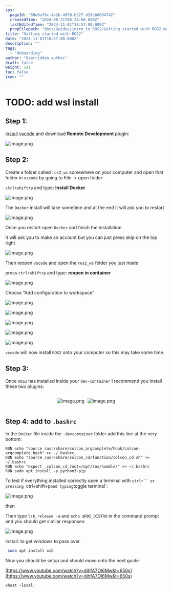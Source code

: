 ```yaml
---
sys:
  pageId: "89e0a78c-4e2b-4070-b327-d28cb0694742"
  createdTime: "2024-08-21T00:24:00.000Z"
  lastEditedTime: "2024-11-01T18:57:00.000Z"
  propFilepath: "docs/Guides/intro_to_ROS2/Getting started with ROS2.md"
title: "Getting started with ROS2"
date: "2024-11-01T18:57:00.000Z"
description: ""
tags:
  - "Onboarding"
author: "Overridden author"
draft: false
weight: 141
toc: false
icon: ""
---
```


# TODO: add wsl install

## Step 1:

[Install vscode](https://code.visualstudio.com/download) and download **Remote Development** plugin:

![image.png](https://prod-files-secure.s3.us-west-2.amazonaws.com/d518164a-d88e-44d1-a4ee-3adb3bd8bce0/efb52993-1881-4a40-b95e-6f020334f022/image.png?X-Amz-Algorithm=AWS4-HMAC-SHA256&X-Amz-Content-Sha256=UNSIGNED-PAYLOAD&X-Amz-Credential=ASIAZI2LB466RE7CXSXZ%2F20250129%2Fus-west-2%2Fs3%2Faws4_request&X-Amz-Date=20250129T230731Z&X-Amz-Expires=3600&X-Amz-Security-Token=IQoJb3JpZ2luX2VjEI7%2F%2F%2F%2F%2F%2F%2F%2F%2F%2FwEaCXVzLXdlc3QtMiJHMEUCICFStu4O%2Fxuob5wuMJMe3eXQroADQCtHb8v%2Fhms9GFVbAiEA8i7PSbA5R6Im%2BxQjz5W0g02%2FM7Smt2a4Z54fuvqfXLIqiAQIl%2F%2F%2F%2F%2F%2F%2F%2F%2F%2F%2FARAAGgw2Mzc0MjMxODM4MDUiDKCKseD0a0gh2eFIaSrcAyGNycHde%2Bl8tPyfOomDs9Us214RKCC3ayNO5P0ATzIOIz7jUsMNeCWIdgdfQxh6kXIMjHoxxnCbe1hwYx%2F%2Fg45yLZGo2fP0dkoNXbjIQQE7c%2F70TmtERY0olTHBGCqWy56kYc2GCeuISN2nI%2FYsl0dEEkiFT01RcJZlDynEq7CE2d69uJabxOW6bmPxhbNbE86RhXdNj13Al0a1N%2B%2Fl8wTH0NOLlh9Kf6jlcEoIW%2BzFXXkjVF9DKtaLvvI2xt6s4ANHJLHVSYMK0V%2Fzu7krTEItvPTuPxku6kxIsTem%2BbBGEwwiIEgZZ%2FQq9s1GyvVK7ZAXsLAqIrl3sgmFaCv1bfv5zZc7Uxh8I5J4YMchgfipMMmYbrLrr5BSzDHm6Crdf4hjNpsVUrr71JsPadA%2BymNFMiU7Svcu%2FGFleU3fX0h4mAEDPMYg9qZuH7xx8DmC2eCUWScX9hpxPogtrz2VRkmNaFwYMGerhB6ho2M0sycRPla%2FwpMkp%2FQj30V1hKrnCJXlTiC8qSqijLaT6r%2FIp5zyuaqUoxujdLW5JA%2BX2TP23vONsBDR3g8I7%2F4Bq49lcVOsmOkDN663q4oC48Q8y%2FIFObgiXGNUEEWppKTFa9JUEVIc7avOFwynqDH6MMzF6rwGOqUBPsDV5DjQhaN8yLv3u5%2BEjUNTt0Qbaf9LTuPxnlEOvNL%2FRRGlB5naXVxqjVzQ1fXF32r8j6%2FS01IW22FJovU5nSLvvY3bAMfIrrSUo%2F2931YF6uD03rBEGq4DuDGEhYkBTeeTkfSSUpisxWp0D%2BloIaK56ARhAYVqMiWELcuNUsMr5QdCLB9FbGLquecuVH3moE3OrRJFVZ7gmuIE5w49%2B2XnHXmD&X-Amz-Signature=c4381be8b34d54e6a4c52a8a1c1f82fefa62fad89d3b86c311c4ad92f3ccefbf&X-Amz-SignedHeaders=host&x-id=GetObject)

## Step 2:

Create a folder called `ros2_ws` somewhere on your computer and open that folder in `vscode` by going to File → open folder 

`ctrl+shift+p` and type: **Install Docker**

![image.png](https://prod-files-secure.s3.us-west-2.amazonaws.com/d518164a-d88e-44d1-a4ee-3adb3bd8bce0/2269dc0e-1cd5-47ff-bceb-c04ad9b2eab0/image.png?X-Amz-Algorithm=AWS4-HMAC-SHA256&X-Amz-Content-Sha256=UNSIGNED-PAYLOAD&X-Amz-Credential=ASIAZI2LB466RE7CXSXZ%2F20250129%2Fus-west-2%2Fs3%2Faws4_request&X-Amz-Date=20250129T230731Z&X-Amz-Expires=3600&X-Amz-Security-Token=IQoJb3JpZ2luX2VjEI7%2F%2F%2F%2F%2F%2F%2F%2F%2F%2FwEaCXVzLXdlc3QtMiJHMEUCICFStu4O%2Fxuob5wuMJMe3eXQroADQCtHb8v%2Fhms9GFVbAiEA8i7PSbA5R6Im%2BxQjz5W0g02%2FM7Smt2a4Z54fuvqfXLIqiAQIl%2F%2F%2F%2F%2F%2F%2F%2F%2F%2F%2FARAAGgw2Mzc0MjMxODM4MDUiDKCKseD0a0gh2eFIaSrcAyGNycHde%2Bl8tPyfOomDs9Us214RKCC3ayNO5P0ATzIOIz7jUsMNeCWIdgdfQxh6kXIMjHoxxnCbe1hwYx%2F%2Fg45yLZGo2fP0dkoNXbjIQQE7c%2F70TmtERY0olTHBGCqWy56kYc2GCeuISN2nI%2FYsl0dEEkiFT01RcJZlDynEq7CE2d69uJabxOW6bmPxhbNbE86RhXdNj13Al0a1N%2B%2Fl8wTH0NOLlh9Kf6jlcEoIW%2BzFXXkjVF9DKtaLvvI2xt6s4ANHJLHVSYMK0V%2Fzu7krTEItvPTuPxku6kxIsTem%2BbBGEwwiIEgZZ%2FQq9s1GyvVK7ZAXsLAqIrl3sgmFaCv1bfv5zZc7Uxh8I5J4YMchgfipMMmYbrLrr5BSzDHm6Crdf4hjNpsVUrr71JsPadA%2BymNFMiU7Svcu%2FGFleU3fX0h4mAEDPMYg9qZuH7xx8DmC2eCUWScX9hpxPogtrz2VRkmNaFwYMGerhB6ho2M0sycRPla%2FwpMkp%2FQj30V1hKrnCJXlTiC8qSqijLaT6r%2FIp5zyuaqUoxujdLW5JA%2BX2TP23vONsBDR3g8I7%2F4Bq49lcVOsmOkDN663q4oC48Q8y%2FIFObgiXGNUEEWppKTFa9JUEVIc7avOFwynqDH6MMzF6rwGOqUBPsDV5DjQhaN8yLv3u5%2BEjUNTt0Qbaf9LTuPxnlEOvNL%2FRRGlB5naXVxqjVzQ1fXF32r8j6%2FS01IW22FJovU5nSLvvY3bAMfIrrSUo%2F2931YF6uD03rBEGq4DuDGEhYkBTeeTkfSSUpisxWp0D%2BloIaK56ARhAYVqMiWELcuNUsMr5QdCLB9FbGLquecuVH3moE3OrRJFVZ7gmuIE5w49%2B2XnHXmD&X-Amz-Signature=c9ed9501c0e01189836a6fa6280a94eab2b7f99b465ebe1c5067581d92863342&X-Amz-SignedHeaders=host&x-id=GetObject)

The `Docker` install will take sometime and at the end it will ask you to restart

![image.png](https://prod-files-secure.s3.us-west-2.amazonaws.com/d518164a-d88e-44d1-a4ee-3adb3bd8bce0/ed233f78-be33-4b1f-b89c-9c346c0e961e/image.png?X-Amz-Algorithm=AWS4-HMAC-SHA256&X-Amz-Content-Sha256=UNSIGNED-PAYLOAD&X-Amz-Credential=ASIAZI2LB466RE7CXSXZ%2F20250129%2Fus-west-2%2Fs3%2Faws4_request&X-Amz-Date=20250129T230731Z&X-Amz-Expires=3600&X-Amz-Security-Token=IQoJb3JpZ2luX2VjEI7%2F%2F%2F%2F%2F%2F%2F%2F%2F%2FwEaCXVzLXdlc3QtMiJHMEUCICFStu4O%2Fxuob5wuMJMe3eXQroADQCtHb8v%2Fhms9GFVbAiEA8i7PSbA5R6Im%2BxQjz5W0g02%2FM7Smt2a4Z54fuvqfXLIqiAQIl%2F%2F%2F%2F%2F%2F%2F%2F%2F%2F%2FARAAGgw2Mzc0MjMxODM4MDUiDKCKseD0a0gh2eFIaSrcAyGNycHde%2Bl8tPyfOomDs9Us214RKCC3ayNO5P0ATzIOIz7jUsMNeCWIdgdfQxh6kXIMjHoxxnCbe1hwYx%2F%2Fg45yLZGo2fP0dkoNXbjIQQE7c%2F70TmtERY0olTHBGCqWy56kYc2GCeuISN2nI%2FYsl0dEEkiFT01RcJZlDynEq7CE2d69uJabxOW6bmPxhbNbE86RhXdNj13Al0a1N%2B%2Fl8wTH0NOLlh9Kf6jlcEoIW%2BzFXXkjVF9DKtaLvvI2xt6s4ANHJLHVSYMK0V%2Fzu7krTEItvPTuPxku6kxIsTem%2BbBGEwwiIEgZZ%2FQq9s1GyvVK7ZAXsLAqIrl3sgmFaCv1bfv5zZc7Uxh8I5J4YMchgfipMMmYbrLrr5BSzDHm6Crdf4hjNpsVUrr71JsPadA%2BymNFMiU7Svcu%2FGFleU3fX0h4mAEDPMYg9qZuH7xx8DmC2eCUWScX9hpxPogtrz2VRkmNaFwYMGerhB6ho2M0sycRPla%2FwpMkp%2FQj30V1hKrnCJXlTiC8qSqijLaT6r%2FIp5zyuaqUoxujdLW5JA%2BX2TP23vONsBDR3g8I7%2F4Bq49lcVOsmOkDN663q4oC48Q8y%2FIFObgiXGNUEEWppKTFa9JUEVIc7avOFwynqDH6MMzF6rwGOqUBPsDV5DjQhaN8yLv3u5%2BEjUNTt0Qbaf9LTuPxnlEOvNL%2FRRGlB5naXVxqjVzQ1fXF32r8j6%2FS01IW22FJovU5nSLvvY3bAMfIrrSUo%2F2931YF6uD03rBEGq4DuDGEhYkBTeeTkfSSUpisxWp0D%2BloIaK56ARhAYVqMiWELcuNUsMr5QdCLB9FbGLquecuVH3moE3OrRJFVZ7gmuIE5w49%2B2XnHXmD&X-Amz-Signature=4be48746da0210f72b61058b139381c39b46d0960845f8ce6398aee5a5b0de79&X-Amz-SignedHeaders=host&x-id=GetObject)

Once you restart open `Docker` and finish the installation

It will ask you to make an account but you can just press skip on the top right

![image.png](https://prod-files-secure.s3.us-west-2.amazonaws.com/d518164a-d88e-44d1-a4ee-3adb3bd8bce0/21010ad9-1659-4fd9-9f59-9932a09b2a3d/image.png?X-Amz-Algorithm=AWS4-HMAC-SHA256&X-Amz-Content-Sha256=UNSIGNED-PAYLOAD&X-Amz-Credential=ASIAZI2LB466RE7CXSXZ%2F20250129%2Fus-west-2%2Fs3%2Faws4_request&X-Amz-Date=20250129T230731Z&X-Amz-Expires=3600&X-Amz-Security-Token=IQoJb3JpZ2luX2VjEI7%2F%2F%2F%2F%2F%2F%2F%2F%2F%2FwEaCXVzLXdlc3QtMiJHMEUCICFStu4O%2Fxuob5wuMJMe3eXQroADQCtHb8v%2Fhms9GFVbAiEA8i7PSbA5R6Im%2BxQjz5W0g02%2FM7Smt2a4Z54fuvqfXLIqiAQIl%2F%2F%2F%2F%2F%2F%2F%2F%2F%2F%2FARAAGgw2Mzc0MjMxODM4MDUiDKCKseD0a0gh2eFIaSrcAyGNycHde%2Bl8tPyfOomDs9Us214RKCC3ayNO5P0ATzIOIz7jUsMNeCWIdgdfQxh6kXIMjHoxxnCbe1hwYx%2F%2Fg45yLZGo2fP0dkoNXbjIQQE7c%2F70TmtERY0olTHBGCqWy56kYc2GCeuISN2nI%2FYsl0dEEkiFT01RcJZlDynEq7CE2d69uJabxOW6bmPxhbNbE86RhXdNj13Al0a1N%2B%2Fl8wTH0NOLlh9Kf6jlcEoIW%2BzFXXkjVF9DKtaLvvI2xt6s4ANHJLHVSYMK0V%2Fzu7krTEItvPTuPxku6kxIsTem%2BbBGEwwiIEgZZ%2FQq9s1GyvVK7ZAXsLAqIrl3sgmFaCv1bfv5zZc7Uxh8I5J4YMchgfipMMmYbrLrr5BSzDHm6Crdf4hjNpsVUrr71JsPadA%2BymNFMiU7Svcu%2FGFleU3fX0h4mAEDPMYg9qZuH7xx8DmC2eCUWScX9hpxPogtrz2VRkmNaFwYMGerhB6ho2M0sycRPla%2FwpMkp%2FQj30V1hKrnCJXlTiC8qSqijLaT6r%2FIp5zyuaqUoxujdLW5JA%2BX2TP23vONsBDR3g8I7%2F4Bq49lcVOsmOkDN663q4oC48Q8y%2FIFObgiXGNUEEWppKTFa9JUEVIc7avOFwynqDH6MMzF6rwGOqUBPsDV5DjQhaN8yLv3u5%2BEjUNTt0Qbaf9LTuPxnlEOvNL%2FRRGlB5naXVxqjVzQ1fXF32r8j6%2FS01IW22FJovU5nSLvvY3bAMfIrrSUo%2F2931YF6uD03rBEGq4DuDGEhYkBTeeTkfSSUpisxWp0D%2BloIaK56ARhAYVqMiWELcuNUsMr5QdCLB9FbGLquecuVH3moE3OrRJFVZ7gmuIE5w49%2B2XnHXmD&X-Amz-Signature=4fab2d635fc7ff95c60376cbdcdc42de74fa16dfa86ca45359245b96526e2d15&X-Amz-SignedHeaders=host&x-id=GetObject)

Then reopen `vscode` and open the `ros2_ws` folder you just made

press `ctrl+shift+p` and type: **reopen in container**

![image.png](https://prod-files-secure.s3.us-west-2.amazonaws.com/d518164a-d88e-44d1-a4ee-3adb3bd8bce0/4e93b8c2-41ad-488c-8095-c74205196118/image.png?X-Amz-Algorithm=AWS4-HMAC-SHA256&X-Amz-Content-Sha256=UNSIGNED-PAYLOAD&X-Amz-Credential=ASIAZI2LB466RE7CXSXZ%2F20250129%2Fus-west-2%2Fs3%2Faws4_request&X-Amz-Date=20250129T230731Z&X-Amz-Expires=3600&X-Amz-Security-Token=IQoJb3JpZ2luX2VjEI7%2F%2F%2F%2F%2F%2F%2F%2F%2F%2FwEaCXVzLXdlc3QtMiJHMEUCICFStu4O%2Fxuob5wuMJMe3eXQroADQCtHb8v%2Fhms9GFVbAiEA8i7PSbA5R6Im%2BxQjz5W0g02%2FM7Smt2a4Z54fuvqfXLIqiAQIl%2F%2F%2F%2F%2F%2F%2F%2F%2F%2F%2FARAAGgw2Mzc0MjMxODM4MDUiDKCKseD0a0gh2eFIaSrcAyGNycHde%2Bl8tPyfOomDs9Us214RKCC3ayNO5P0ATzIOIz7jUsMNeCWIdgdfQxh6kXIMjHoxxnCbe1hwYx%2F%2Fg45yLZGo2fP0dkoNXbjIQQE7c%2F70TmtERY0olTHBGCqWy56kYc2GCeuISN2nI%2FYsl0dEEkiFT01RcJZlDynEq7CE2d69uJabxOW6bmPxhbNbE86RhXdNj13Al0a1N%2B%2Fl8wTH0NOLlh9Kf6jlcEoIW%2BzFXXkjVF9DKtaLvvI2xt6s4ANHJLHVSYMK0V%2Fzu7krTEItvPTuPxku6kxIsTem%2BbBGEwwiIEgZZ%2FQq9s1GyvVK7ZAXsLAqIrl3sgmFaCv1bfv5zZc7Uxh8I5J4YMchgfipMMmYbrLrr5BSzDHm6Crdf4hjNpsVUrr71JsPadA%2BymNFMiU7Svcu%2FGFleU3fX0h4mAEDPMYg9qZuH7xx8DmC2eCUWScX9hpxPogtrz2VRkmNaFwYMGerhB6ho2M0sycRPla%2FwpMkp%2FQj30V1hKrnCJXlTiC8qSqijLaT6r%2FIp5zyuaqUoxujdLW5JA%2BX2TP23vONsBDR3g8I7%2F4Bq49lcVOsmOkDN663q4oC48Q8y%2FIFObgiXGNUEEWppKTFa9JUEVIc7avOFwynqDH6MMzF6rwGOqUBPsDV5DjQhaN8yLv3u5%2BEjUNTt0Qbaf9LTuPxnlEOvNL%2FRRGlB5naXVxqjVzQ1fXF32r8j6%2FS01IW22FJovU5nSLvvY3bAMfIrrSUo%2F2931YF6uD03rBEGq4DuDGEhYkBTeeTkfSSUpisxWp0D%2BloIaK56ARhAYVqMiWELcuNUsMr5QdCLB9FbGLquecuVH3moE3OrRJFVZ7gmuIE5w49%2B2XnHXmD&X-Amz-Signature=3e324524048d1fea506df64efa646af02f4f98b4c6f967a0600b02f6423f0e57&X-Amz-SignedHeaders=host&x-id=GetObject)

Choose “Add configuration to workspace”

![image.png](https://prod-files-secure.s3.us-west-2.amazonaws.com/d518164a-d88e-44d1-a4ee-3adb3bd8bce0/9560b282-5060-4989-ba37-97e7b2c22476/image.png?X-Amz-Algorithm=AWS4-HMAC-SHA256&X-Amz-Content-Sha256=UNSIGNED-PAYLOAD&X-Amz-Credential=ASIAZI2LB466RE7CXSXZ%2F20250129%2Fus-west-2%2Fs3%2Faws4_request&X-Amz-Date=20250129T230731Z&X-Amz-Expires=3600&X-Amz-Security-Token=IQoJb3JpZ2luX2VjEI7%2F%2F%2F%2F%2F%2F%2F%2F%2F%2FwEaCXVzLXdlc3QtMiJHMEUCICFStu4O%2Fxuob5wuMJMe3eXQroADQCtHb8v%2Fhms9GFVbAiEA8i7PSbA5R6Im%2BxQjz5W0g02%2FM7Smt2a4Z54fuvqfXLIqiAQIl%2F%2F%2F%2F%2F%2F%2F%2F%2F%2F%2FARAAGgw2Mzc0MjMxODM4MDUiDKCKseD0a0gh2eFIaSrcAyGNycHde%2Bl8tPyfOomDs9Us214RKCC3ayNO5P0ATzIOIz7jUsMNeCWIdgdfQxh6kXIMjHoxxnCbe1hwYx%2F%2Fg45yLZGo2fP0dkoNXbjIQQE7c%2F70TmtERY0olTHBGCqWy56kYc2GCeuISN2nI%2FYsl0dEEkiFT01RcJZlDynEq7CE2d69uJabxOW6bmPxhbNbE86RhXdNj13Al0a1N%2B%2Fl8wTH0NOLlh9Kf6jlcEoIW%2BzFXXkjVF9DKtaLvvI2xt6s4ANHJLHVSYMK0V%2Fzu7krTEItvPTuPxku6kxIsTem%2BbBGEwwiIEgZZ%2FQq9s1GyvVK7ZAXsLAqIrl3sgmFaCv1bfv5zZc7Uxh8I5J4YMchgfipMMmYbrLrr5BSzDHm6Crdf4hjNpsVUrr71JsPadA%2BymNFMiU7Svcu%2FGFleU3fX0h4mAEDPMYg9qZuH7xx8DmC2eCUWScX9hpxPogtrz2VRkmNaFwYMGerhB6ho2M0sycRPla%2FwpMkp%2FQj30V1hKrnCJXlTiC8qSqijLaT6r%2FIp5zyuaqUoxujdLW5JA%2BX2TP23vONsBDR3g8I7%2F4Bq49lcVOsmOkDN663q4oC48Q8y%2FIFObgiXGNUEEWppKTFa9JUEVIc7avOFwynqDH6MMzF6rwGOqUBPsDV5DjQhaN8yLv3u5%2BEjUNTt0Qbaf9LTuPxnlEOvNL%2FRRGlB5naXVxqjVzQ1fXF32r8j6%2FS01IW22FJovU5nSLvvY3bAMfIrrSUo%2F2931YF6uD03rBEGq4DuDGEhYkBTeeTkfSSUpisxWp0D%2BloIaK56ARhAYVqMiWELcuNUsMr5QdCLB9FbGLquecuVH3moE3OrRJFVZ7gmuIE5w49%2B2XnHXmD&X-Amz-Signature=edd7267db2d1f46123d13ac2580d5589d0eba261abc885597023b1279de67f0f&X-Amz-SignedHeaders=host&x-id=GetObject)

![image.png](https://prod-files-secure.s3.us-west-2.amazonaws.com/d518164a-d88e-44d1-a4ee-3adb3bd8bce0/2ee63f81-886b-48e8-a553-dc6e5eac99e4/image.png?X-Amz-Algorithm=AWS4-HMAC-SHA256&X-Amz-Content-Sha256=UNSIGNED-PAYLOAD&X-Amz-Credential=ASIAZI2LB466RE7CXSXZ%2F20250129%2Fus-west-2%2Fs3%2Faws4_request&X-Amz-Date=20250129T230731Z&X-Amz-Expires=3600&X-Amz-Security-Token=IQoJb3JpZ2luX2VjEI7%2F%2F%2F%2F%2F%2F%2F%2F%2F%2FwEaCXVzLXdlc3QtMiJHMEUCICFStu4O%2Fxuob5wuMJMe3eXQroADQCtHb8v%2Fhms9GFVbAiEA8i7PSbA5R6Im%2BxQjz5W0g02%2FM7Smt2a4Z54fuvqfXLIqiAQIl%2F%2F%2F%2F%2F%2F%2F%2F%2F%2F%2FARAAGgw2Mzc0MjMxODM4MDUiDKCKseD0a0gh2eFIaSrcAyGNycHde%2Bl8tPyfOomDs9Us214RKCC3ayNO5P0ATzIOIz7jUsMNeCWIdgdfQxh6kXIMjHoxxnCbe1hwYx%2F%2Fg45yLZGo2fP0dkoNXbjIQQE7c%2F70TmtERY0olTHBGCqWy56kYc2GCeuISN2nI%2FYsl0dEEkiFT01RcJZlDynEq7CE2d69uJabxOW6bmPxhbNbE86RhXdNj13Al0a1N%2B%2Fl8wTH0NOLlh9Kf6jlcEoIW%2BzFXXkjVF9DKtaLvvI2xt6s4ANHJLHVSYMK0V%2Fzu7krTEItvPTuPxku6kxIsTem%2BbBGEwwiIEgZZ%2FQq9s1GyvVK7ZAXsLAqIrl3sgmFaCv1bfv5zZc7Uxh8I5J4YMchgfipMMmYbrLrr5BSzDHm6Crdf4hjNpsVUrr71JsPadA%2BymNFMiU7Svcu%2FGFleU3fX0h4mAEDPMYg9qZuH7xx8DmC2eCUWScX9hpxPogtrz2VRkmNaFwYMGerhB6ho2M0sycRPla%2FwpMkp%2FQj30V1hKrnCJXlTiC8qSqijLaT6r%2FIp5zyuaqUoxujdLW5JA%2BX2TP23vONsBDR3g8I7%2F4Bq49lcVOsmOkDN663q4oC48Q8y%2FIFObgiXGNUEEWppKTFa9JUEVIc7avOFwynqDH6MMzF6rwGOqUBPsDV5DjQhaN8yLv3u5%2BEjUNTt0Qbaf9LTuPxnlEOvNL%2FRRGlB5naXVxqjVzQ1fXF32r8j6%2FS01IW22FJovU5nSLvvY3bAMfIrrSUo%2F2931YF6uD03rBEGq4DuDGEhYkBTeeTkfSSUpisxWp0D%2BloIaK56ARhAYVqMiWELcuNUsMr5QdCLB9FbGLquecuVH3moE3OrRJFVZ7gmuIE5w49%2B2XnHXmD&X-Amz-Signature=366e0ddbca280cee363113eae809b44793c2aec222e763042fa6f11e272d882f&X-Amz-SignedHeaders=host&x-id=GetObject)

![image.png](https://prod-files-secure.s3.us-west-2.amazonaws.com/d518164a-d88e-44d1-a4ee-3adb3bd8bce0/ae1580b2-b048-407e-aed9-b584224a7a04/image.png?X-Amz-Algorithm=AWS4-HMAC-SHA256&X-Amz-Content-Sha256=UNSIGNED-PAYLOAD&X-Amz-Credential=ASIAZI2LB466RE7CXSXZ%2F20250129%2Fus-west-2%2Fs3%2Faws4_request&X-Amz-Date=20250129T230731Z&X-Amz-Expires=3600&X-Amz-Security-Token=IQoJb3JpZ2luX2VjEI7%2F%2F%2F%2F%2F%2F%2F%2F%2F%2FwEaCXVzLXdlc3QtMiJHMEUCICFStu4O%2Fxuob5wuMJMe3eXQroADQCtHb8v%2Fhms9GFVbAiEA8i7PSbA5R6Im%2BxQjz5W0g02%2FM7Smt2a4Z54fuvqfXLIqiAQIl%2F%2F%2F%2F%2F%2F%2F%2F%2F%2F%2FARAAGgw2Mzc0MjMxODM4MDUiDKCKseD0a0gh2eFIaSrcAyGNycHde%2Bl8tPyfOomDs9Us214RKCC3ayNO5P0ATzIOIz7jUsMNeCWIdgdfQxh6kXIMjHoxxnCbe1hwYx%2F%2Fg45yLZGo2fP0dkoNXbjIQQE7c%2F70TmtERY0olTHBGCqWy56kYc2GCeuISN2nI%2FYsl0dEEkiFT01RcJZlDynEq7CE2d69uJabxOW6bmPxhbNbE86RhXdNj13Al0a1N%2B%2Fl8wTH0NOLlh9Kf6jlcEoIW%2BzFXXkjVF9DKtaLvvI2xt6s4ANHJLHVSYMK0V%2Fzu7krTEItvPTuPxku6kxIsTem%2BbBGEwwiIEgZZ%2FQq9s1GyvVK7ZAXsLAqIrl3sgmFaCv1bfv5zZc7Uxh8I5J4YMchgfipMMmYbrLrr5BSzDHm6Crdf4hjNpsVUrr71JsPadA%2BymNFMiU7Svcu%2FGFleU3fX0h4mAEDPMYg9qZuH7xx8DmC2eCUWScX9hpxPogtrz2VRkmNaFwYMGerhB6ho2M0sycRPla%2FwpMkp%2FQj30V1hKrnCJXlTiC8qSqijLaT6r%2FIp5zyuaqUoxujdLW5JA%2BX2TP23vONsBDR3g8I7%2F4Bq49lcVOsmOkDN663q4oC48Q8y%2FIFObgiXGNUEEWppKTFa9JUEVIc7avOFwynqDH6MMzF6rwGOqUBPsDV5DjQhaN8yLv3u5%2BEjUNTt0Qbaf9LTuPxnlEOvNL%2FRRGlB5naXVxqjVzQ1fXF32r8j6%2FS01IW22FJovU5nSLvvY3bAMfIrrSUo%2F2931YF6uD03rBEGq4DuDGEhYkBTeeTkfSSUpisxWp0D%2BloIaK56ARhAYVqMiWELcuNUsMr5QdCLB9FbGLquecuVH3moE3OrRJFVZ7gmuIE5w49%2B2XnHXmD&X-Amz-Signature=9f48ffa55b83b0a1d15d839ed243655ffc28deefe54008acb828d3d547fabae9&X-Amz-SignedHeaders=host&x-id=GetObject)

![image.png](https://prod-files-secure.s3.us-west-2.amazonaws.com/d518164a-d88e-44d1-a4ee-3adb3bd8bce0/53255b28-f75e-430f-b9e3-c0ac8577e42b/image.png?X-Amz-Algorithm=AWS4-HMAC-SHA256&X-Amz-Content-Sha256=UNSIGNED-PAYLOAD&X-Amz-Credential=ASIAZI2LB466RE7CXSXZ%2F20250129%2Fus-west-2%2Fs3%2Faws4_request&X-Amz-Date=20250129T230731Z&X-Amz-Expires=3600&X-Amz-Security-Token=IQoJb3JpZ2luX2VjEI7%2F%2F%2F%2F%2F%2F%2F%2F%2F%2FwEaCXVzLXdlc3QtMiJHMEUCICFStu4O%2Fxuob5wuMJMe3eXQroADQCtHb8v%2Fhms9GFVbAiEA8i7PSbA5R6Im%2BxQjz5W0g02%2FM7Smt2a4Z54fuvqfXLIqiAQIl%2F%2F%2F%2F%2F%2F%2F%2F%2F%2F%2FARAAGgw2Mzc0MjMxODM4MDUiDKCKseD0a0gh2eFIaSrcAyGNycHde%2Bl8tPyfOomDs9Us214RKCC3ayNO5P0ATzIOIz7jUsMNeCWIdgdfQxh6kXIMjHoxxnCbe1hwYx%2F%2Fg45yLZGo2fP0dkoNXbjIQQE7c%2F70TmtERY0olTHBGCqWy56kYc2GCeuISN2nI%2FYsl0dEEkiFT01RcJZlDynEq7CE2d69uJabxOW6bmPxhbNbE86RhXdNj13Al0a1N%2B%2Fl8wTH0NOLlh9Kf6jlcEoIW%2BzFXXkjVF9DKtaLvvI2xt6s4ANHJLHVSYMK0V%2Fzu7krTEItvPTuPxku6kxIsTem%2BbBGEwwiIEgZZ%2FQq9s1GyvVK7ZAXsLAqIrl3sgmFaCv1bfv5zZc7Uxh8I5J4YMchgfipMMmYbrLrr5BSzDHm6Crdf4hjNpsVUrr71JsPadA%2BymNFMiU7Svcu%2FGFleU3fX0h4mAEDPMYg9qZuH7xx8DmC2eCUWScX9hpxPogtrz2VRkmNaFwYMGerhB6ho2M0sycRPla%2FwpMkp%2FQj30V1hKrnCJXlTiC8qSqijLaT6r%2FIp5zyuaqUoxujdLW5JA%2BX2TP23vONsBDR3g8I7%2F4Bq49lcVOsmOkDN663q4oC48Q8y%2FIFObgiXGNUEEWppKTFa9JUEVIc7avOFwynqDH6MMzF6rwGOqUBPsDV5DjQhaN8yLv3u5%2BEjUNTt0Qbaf9LTuPxnlEOvNL%2FRRGlB5naXVxqjVzQ1fXF32r8j6%2FS01IW22FJovU5nSLvvY3bAMfIrrSUo%2F2931YF6uD03rBEGq4DuDGEhYkBTeeTkfSSUpisxWp0D%2BloIaK56ARhAYVqMiWELcuNUsMr5QdCLB9FbGLquecuVH3moE3OrRJFVZ7gmuIE5w49%2B2XnHXmD&X-Amz-Signature=d8f2160519dbab7f3b58d7708f9e27e7f23214f62595f4dbd03f36377243691e&X-Amz-SignedHeaders=host&x-id=GetObject)

![image.png](https://prod-files-secure.s3.us-west-2.amazonaws.com/d518164a-d88e-44d1-a4ee-3adb3bd8bce0/7c562767-5af9-4ffb-97d1-327bcdf4ee00/image.png?X-Amz-Algorithm=AWS4-HMAC-SHA256&X-Amz-Content-Sha256=UNSIGNED-PAYLOAD&X-Amz-Credential=ASIAZI2LB466RE7CXSXZ%2F20250129%2Fus-west-2%2Fs3%2Faws4_request&X-Amz-Date=20250129T230731Z&X-Amz-Expires=3600&X-Amz-Security-Token=IQoJb3JpZ2luX2VjEI7%2F%2F%2F%2F%2F%2F%2F%2F%2F%2FwEaCXVzLXdlc3QtMiJHMEUCICFStu4O%2Fxuob5wuMJMe3eXQroADQCtHb8v%2Fhms9GFVbAiEA8i7PSbA5R6Im%2BxQjz5W0g02%2FM7Smt2a4Z54fuvqfXLIqiAQIl%2F%2F%2F%2F%2F%2F%2F%2F%2F%2F%2FARAAGgw2Mzc0MjMxODM4MDUiDKCKseD0a0gh2eFIaSrcAyGNycHde%2Bl8tPyfOomDs9Us214RKCC3ayNO5P0ATzIOIz7jUsMNeCWIdgdfQxh6kXIMjHoxxnCbe1hwYx%2F%2Fg45yLZGo2fP0dkoNXbjIQQE7c%2F70TmtERY0olTHBGCqWy56kYc2GCeuISN2nI%2FYsl0dEEkiFT01RcJZlDynEq7CE2d69uJabxOW6bmPxhbNbE86RhXdNj13Al0a1N%2B%2Fl8wTH0NOLlh9Kf6jlcEoIW%2BzFXXkjVF9DKtaLvvI2xt6s4ANHJLHVSYMK0V%2Fzu7krTEItvPTuPxku6kxIsTem%2BbBGEwwiIEgZZ%2FQq9s1GyvVK7ZAXsLAqIrl3sgmFaCv1bfv5zZc7Uxh8I5J4YMchgfipMMmYbrLrr5BSzDHm6Crdf4hjNpsVUrr71JsPadA%2BymNFMiU7Svcu%2FGFleU3fX0h4mAEDPMYg9qZuH7xx8DmC2eCUWScX9hpxPogtrz2VRkmNaFwYMGerhB6ho2M0sycRPla%2FwpMkp%2FQj30V1hKrnCJXlTiC8qSqijLaT6r%2FIp5zyuaqUoxujdLW5JA%2BX2TP23vONsBDR3g8I7%2F4Bq49lcVOsmOkDN663q4oC48Q8y%2FIFObgiXGNUEEWppKTFa9JUEVIc7avOFwynqDH6MMzF6rwGOqUBPsDV5DjQhaN8yLv3u5%2BEjUNTt0Qbaf9LTuPxnlEOvNL%2FRRGlB5naXVxqjVzQ1fXF32r8j6%2FS01IW22FJovU5nSLvvY3bAMfIrrSUo%2F2931YF6uD03rBEGq4DuDGEhYkBTeeTkfSSUpisxWp0D%2BloIaK56ARhAYVqMiWELcuNUsMr5QdCLB9FbGLquecuVH3moE3OrRJFVZ7gmuIE5w49%2B2XnHXmD&X-Amz-Signature=818a64a81c595fa434203c7a4005f9c98f903a008eb401e31b20267e6925f09b&X-Amz-SignedHeaders=host&x-id=GetObject)

`vscode` will now install `ROS2` onto your computer so this may take some time.

## Step 3:

Once `ROS2` has installed inside your `dev-container` I recommend you install these two plugins:

<div style="display: flex;flex-direction: row; column-gap:10px; max-width: 630px;justify-content: center;">
<div>

![image.png](https://prod-files-secure.s3.us-west-2.amazonaws.com/d518164a-d88e-44d1-a4ee-3adb3bd8bce0/3fc3d550-5a54-4ba1-ba6b-faa01cdb7369/image.png?X-Amz-Algorithm=AWS4-HMAC-SHA256&X-Amz-Content-Sha256=UNSIGNED-PAYLOAD&X-Amz-Credential=ASIAZI2LB466STCZ4WWR%2F20250129%2Fus-west-2%2Fs3%2Faws4_request&X-Amz-Date=20250129T230732Z&X-Amz-Expires=3600&X-Amz-Security-Token=IQoJb3JpZ2luX2VjEI7%2F%2F%2F%2F%2F%2F%2F%2F%2F%2FwEaCXVzLXdlc3QtMiJGMEQCIHyB%2F8PVK02tQ1NiGCo9PtNvZLUoiIa6o9lsdmmdjGUnAiAPXoYcw%2B750oybZmGuMMCSPI8acCewcZ3QQ0aOPFDL8CqIBAiX%2F%2F%2F%2F%2F%2F%2F%2F%2F%2F8BEAAaDDYzNzQyMzE4MzgwNSIMdxmTilZwAGVa0PrBKtwDQEBAqfR2W6y7YqisfIwWuTzvt6OhmrSe6f%2FvZVwt6aDum4mpfWUcXiFaDMd7oFMy1%2BdjnjbO8%2Fo%2Fj%2FMV2paryhHMOlqBi%2BCoQ8UJJBsYOpAuaeEaBqLqfgAaih03GXgkdjAGHVjlsdLZFL89EsjNTAwjovu5jMK9C5809l2wMj0LFGFvpLP4cFJk5wI%2F0%2FsWVk%2FNLitG%2BR7pAHby6okY8m3VD9gKX%2BWAtUFNCf04AzcaMv3C51C8%2BNlhBNpVFm%2BZ4VcXSv8S6abOQUtV2gJoPNF4b2SA5I38om4gmYOyLghAFFLcCQf79B6m8slIVfSx%2BlacsM0bM9CNYJQnu0Zz7cfPc%2ByPURuEIZ4%2BovSzvVETyexlBb607vj1bB%2FIps4rXLadh8FQpj1E8zIxEly4fsFa2k4c82ACpsOVia3T%2BU1uWevWQBuCqygUcfJYT8CmSqy%2BeCSVYdxCO4KTNR%2Fq9bzUS7WpA1EhlMA8rJKBGcgNkDmhE1O8gZ4rlUZdeq%2Bp5hPMZk1Mw1J1rcdCk%2BlHIJB14N3I3sIfqOj7vXRQSpH1MtQ59CvrlJJNP5Nd2YXiWwyJGiuWPly%2BW6GI8%2Fof%2BYtBgZQcMYx1AcBI7Cr9mLdw0sn5cI4bKs92C1Qw4cXqvAY6pgFpqJI%2BRRvzj9u7WwfGXw5TNtjXSM%2BG1zNkfUwbJ9hpTUTbBq7O896TBovWIelrpymLGQjSI2C6ZGKimUCUI22dlPZOrb8CZm3sm7Uxu2gvo0P7qj1fFmD%2FuBug9kQ9JzAUBmYBx4sCQGMATUrsQVIj9GJlc3oHvryXyTUtzoc14BFNqWLNlBePYJzYHWOMT1qRj4JStpUEYjmlomuyYW7kVAoMhQ%2B1&X-Amz-Signature=7210a72315152b3452486b2b42eb908ffc9b077e85b26831da3f0bec239253c3&X-Amz-SignedHeaders=host&x-id=GetObject)

</div>
<div>

![image.png](https://prod-files-secure.s3.us-west-2.amazonaws.com/d518164a-d88e-44d1-a4ee-3adb3bd8bce0/d994cc66-13c2-4093-a5a3-f84cf4601a82/image.png?X-Amz-Algorithm=AWS4-HMAC-SHA256&X-Amz-Content-Sha256=UNSIGNED-PAYLOAD&X-Amz-Credential=ASIAZI2LB466SEHGKLKJ%2F20250129%2Fus-west-2%2Fs3%2Faws4_request&X-Amz-Date=20250129T230732Z&X-Amz-Expires=3600&X-Amz-Security-Token=IQoJb3JpZ2luX2VjEI7%2F%2F%2F%2F%2F%2F%2F%2F%2F%2FwEaCXVzLXdlc3QtMiJIMEYCIQCt2UOa0cSnVFAUu8Y8y0djOm2FPwPoDXOyzbfo39sIhAIhAPt%2FUVDkquW0WYxRWepo0DATpYtB17rIwpy%2Bi5rjktIaKogECJf%2F%2F%2F%2F%2F%2F%2F%2F%2F%2FwEQABoMNjM3NDIzMTgzODA1IgyunB74lsHAP0YTvtYq3ANkNN%2F92%2FObhtrv5RsXysig3rIoyOMss6J5pkWdr5WvteceqIZYzRr%2Bc%2BnCUP%2BTDUFytZS0gPh7ySRfMhCtz%2BYmEelTPR8XiTjwe8mBN7jSg10m5oq32auW5V5YNuwv7%2FMP4n97FQWsw2OK%2BiMvqhJWnZuZHzuazhcepoUhMueB0KFIcyiUf2NkwXLTLsl2%2FzMVHX3g%2Bj6%2By7EFQSlt8b%2Fqi1CcD5Dyize2H2D%2Bl%2BWdY%2FfU6mKyd1NpTZitm89hMH7hj%2B4lNPRXK42IktMoypZXaetZAMklvxRfcYZHErFbI8B4LTWOh3vA%2Frc6LAUR2AL6iNLK798qtHLwp%2BRovhpo0noSmDLYP2vbx5MjH64TXYOMiYnaJzeqbNJsLEN3gbagrU3dhITg0yD08tmzOnzzUUiGxfYONvFZphlaeCHAkbxC3mpYPfoVU4C3opPzWAzFtOpWQxBLfgMUYr%2BRsHhrQ3s5MPJ%2B%2FiIPE2vstHkSSjTE5z3QSUlINAhTdumU7cEHTUVDkhoABYItwsnDJT0DoCogULZ4NZgMrw3TWoJ5gan1vUt1iC2q3quM9XWERkaQnj%2FSKv76joYTSmQD9ExlXG0QEJlrltU6Mr464jDE5JqG3EvWN2cOdIHWBTCcxuq8BjqkAVRepyo4uIwetrDC06I12oB%2BHfTHzY3ISIcqYcbySUQc7WtQJ6KXMgihT6ofU78FrX2wOeCAZpHU7HaXVBz5mT0NlOfY541ZNEQSPBT0elg8qOgMoVBxkY9YaHQbr9TAajMkadj%2FREXeVU8vyebwR9cqSgGTrPlmp3krP37ri7fnv3b1at6l4emdZw%2FZA0%2FVIwSMwI462ZrcKc6%2FqfgpTu%2BT3Bn6&X-Amz-Signature=153a5d6087098901b3ae066fb46f7b00b2e1d42cf0fb35dcade9a6bd276271c8&X-Amz-SignedHeaders=host&x-id=GetObject)

</div>
</div>

## Step 4: add to `.bashrc`

In the `Docker` file inside the `.devcontainer` folder add this line at the very bottom: 

```docker
RUN echo "source /usr/share/colcon_argcomplete/hook/colcon-argcomplete.bash" >> ~/.bashrc
RUN echo "source /usr/share/colcon_cd/function/colcon_cd.sh" >> ~/.bashrc
RUN echo "export _colcon_cd_root=/opt/ros/humble/" >> ~/.bashrc
RUN sudo apt install -y python3-pip 
```

To test if everything installed correctly open a terminal with `ctrl+`` or pressing `ctrl+shift+p` and typing `toggle terminal`:

![image.png](https://prod-files-secure.s3.us-west-2.amazonaws.com/d518164a-d88e-44d1-a4ee-3adb3bd8bce0/6a4943d8-b04e-4c02-9a58-775f3384d1a5/image.png?X-Amz-Algorithm=AWS4-HMAC-SHA256&X-Amz-Content-Sha256=UNSIGNED-PAYLOAD&X-Amz-Credential=ASIAZI2LB466RE7CXSXZ%2F20250129%2Fus-west-2%2Fs3%2Faws4_request&X-Amz-Date=20250129T230731Z&X-Amz-Expires=3600&X-Amz-Security-Token=IQoJb3JpZ2luX2VjEI7%2F%2F%2F%2F%2F%2F%2F%2F%2F%2FwEaCXVzLXdlc3QtMiJHMEUCICFStu4O%2Fxuob5wuMJMe3eXQroADQCtHb8v%2Fhms9GFVbAiEA8i7PSbA5R6Im%2BxQjz5W0g02%2FM7Smt2a4Z54fuvqfXLIqiAQIl%2F%2F%2F%2F%2F%2F%2F%2F%2F%2F%2FARAAGgw2Mzc0MjMxODM4MDUiDKCKseD0a0gh2eFIaSrcAyGNycHde%2Bl8tPyfOomDs9Us214RKCC3ayNO5P0ATzIOIz7jUsMNeCWIdgdfQxh6kXIMjHoxxnCbe1hwYx%2F%2Fg45yLZGo2fP0dkoNXbjIQQE7c%2F70TmtERY0olTHBGCqWy56kYc2GCeuISN2nI%2FYsl0dEEkiFT01RcJZlDynEq7CE2d69uJabxOW6bmPxhbNbE86RhXdNj13Al0a1N%2B%2Fl8wTH0NOLlh9Kf6jlcEoIW%2BzFXXkjVF9DKtaLvvI2xt6s4ANHJLHVSYMK0V%2Fzu7krTEItvPTuPxku6kxIsTem%2BbBGEwwiIEgZZ%2FQq9s1GyvVK7ZAXsLAqIrl3sgmFaCv1bfv5zZc7Uxh8I5J4YMchgfipMMmYbrLrr5BSzDHm6Crdf4hjNpsVUrr71JsPadA%2BymNFMiU7Svcu%2FGFleU3fX0h4mAEDPMYg9qZuH7xx8DmC2eCUWScX9hpxPogtrz2VRkmNaFwYMGerhB6ho2M0sycRPla%2FwpMkp%2FQj30V1hKrnCJXlTiC8qSqijLaT6r%2FIp5zyuaqUoxujdLW5JA%2BX2TP23vONsBDR3g8I7%2F4Bq49lcVOsmOkDN663q4oC48Q8y%2FIFObgiXGNUEEWppKTFa9JUEVIc7avOFwynqDH6MMzF6rwGOqUBPsDV5DjQhaN8yLv3u5%2BEjUNTt0Qbaf9LTuPxnlEOvNL%2FRRGlB5naXVxqjVzQ1fXF32r8j6%2FS01IW22FJovU5nSLvvY3bAMfIrrSUo%2F2931YF6uD03rBEGq4DuDGEhYkBTeeTkfSSUpisxWp0D%2BloIaK56ARhAYVqMiWELcuNUsMr5QdCLB9FbGLquecuVH3moE3OrRJFVZ7gmuIE5w49%2B2XnHXmD&X-Amz-Signature=b4a910512e0b4ada3885c04b08bb7cc1ae27f794ff66cab74d940f09bd4a50d3&X-Amz-SignedHeaders=host&x-id=GetObject)

then 

Then type `lsb_release -a` and `echo $ROS_DISTRO` in the command prompt and you should get similar responses:

![image.png](https://prod-files-secure.s3.us-west-2.amazonaws.com/d518164a-d88e-44d1-a4ee-3adb3bd8bce0/3e635dec-a805-4e85-8b9e-d000e5b71a4e/image.png?X-Amz-Algorithm=AWS4-HMAC-SHA256&X-Amz-Content-Sha256=UNSIGNED-PAYLOAD&X-Amz-Credential=ASIAZI2LB466RE7CXSXZ%2F20250129%2Fus-west-2%2Fs3%2Faws4_request&X-Amz-Date=20250129T230731Z&X-Amz-Expires=3600&X-Amz-Security-Token=IQoJb3JpZ2luX2VjEI7%2F%2F%2F%2F%2F%2F%2F%2F%2F%2FwEaCXVzLXdlc3QtMiJHMEUCICFStu4O%2Fxuob5wuMJMe3eXQroADQCtHb8v%2Fhms9GFVbAiEA8i7PSbA5R6Im%2BxQjz5W0g02%2FM7Smt2a4Z54fuvqfXLIqiAQIl%2F%2F%2F%2F%2F%2F%2F%2F%2F%2F%2FARAAGgw2Mzc0MjMxODM4MDUiDKCKseD0a0gh2eFIaSrcAyGNycHde%2Bl8tPyfOomDs9Us214RKCC3ayNO5P0ATzIOIz7jUsMNeCWIdgdfQxh6kXIMjHoxxnCbe1hwYx%2F%2Fg45yLZGo2fP0dkoNXbjIQQE7c%2F70TmtERY0olTHBGCqWy56kYc2GCeuISN2nI%2FYsl0dEEkiFT01RcJZlDynEq7CE2d69uJabxOW6bmPxhbNbE86RhXdNj13Al0a1N%2B%2Fl8wTH0NOLlh9Kf6jlcEoIW%2BzFXXkjVF9DKtaLvvI2xt6s4ANHJLHVSYMK0V%2Fzu7krTEItvPTuPxku6kxIsTem%2BbBGEwwiIEgZZ%2FQq9s1GyvVK7ZAXsLAqIrl3sgmFaCv1bfv5zZc7Uxh8I5J4YMchgfipMMmYbrLrr5BSzDHm6Crdf4hjNpsVUrr71JsPadA%2BymNFMiU7Svcu%2FGFleU3fX0h4mAEDPMYg9qZuH7xx8DmC2eCUWScX9hpxPogtrz2VRkmNaFwYMGerhB6ho2M0sycRPla%2FwpMkp%2FQj30V1hKrnCJXlTiC8qSqijLaT6r%2FIp5zyuaqUoxujdLW5JA%2BX2TP23vONsBDR3g8I7%2F4Bq49lcVOsmOkDN663q4oC48Q8y%2FIFObgiXGNUEEWppKTFa9JUEVIc7avOFwynqDH6MMzF6rwGOqUBPsDV5DjQhaN8yLv3u5%2BEjUNTt0Qbaf9LTuPxnlEOvNL%2FRRGlB5naXVxqjVzQ1fXF32r8j6%2FS01IW22FJovU5nSLvvY3bAMfIrrSUo%2F2931YF6uD03rBEGq4DuDGEhYkBTeeTkfSSUpisxWp0D%2BloIaK56ARhAYVqMiWELcuNUsMr5QdCLB9FbGLquecuVH3moE3OrRJFVZ7gmuIE5w49%2B2XnHXmD&X-Amz-Signature=151cff2c16b57c7b8546a9a9d495c0fde9ef23488a80c9386594573d8e2f84d2&X-Amz-SignedHeaders=host&x-id=GetObject)

Install:  to get windows to pass over

```bash
 sudo apt install xcb
```

Now you should be setup and should move onto the next guide 

[https://www.youtube.com/watch?v=dihfA7Ol6Mw&t=650s](https://www.youtube.com/watch?v=dihfA7Ol6Mw&t=650s)

```python
xhost +local:
```
